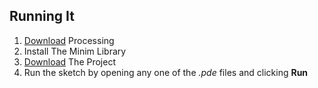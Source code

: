 ## Running It
1. [Download](https://processing.org/download/) Processing
2. Install The Minim Library
3. [Download](https://github.com/mixania/SpaceSoundSplosion/archive/master.zip) The Project
4. Run the sketch by opening any one of the *.pde* files and clicking **Run**
